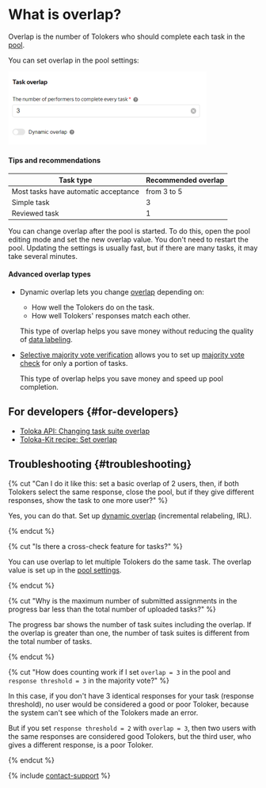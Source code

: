 # What is overlap?

Overlap is the number of Tolokers who should complete each task in the [pool](../../glossary.md#pool).

You can set overlap in the pool settings:

![](../_images/location-job/overlap.png)

#### Tips and recommendations

| Task type                            | Recommended overlap |
|--------------------------------------|---------------------|
| Most tasks have automatic acceptance | from 3 to 5         |
| Simple task                          | 3                   |
| Reviewed task                        | 1                   |

You can change overlap after the pool is started. To do this, open the pool editing mode and set the new overlap value. You don't need to restart the pool. Updating the settings is usually fast, but if there are many tasks, it may take several minutes.

#### Advanced overlap types

- Dynamic overlap lets you change [overlap](dynamic-overlap.md) depending on:

    - How well the Tolokers do on the task.
    - How well Tolokers' responses match each other.

    This type of overlap helps you save money without reducing the quality of [data labeling](https://toloka.ai/data-labeling-platform).

- [Selective majority vote verification](selective-mvote.md) allows you to set up [majority vote check](mvote.md) for only a portion of tasks.

    This type of overlap helps you save money and speed up pool completion.

## For developers {#for-developers}

- [Toloka API: Changing task suite overlap](../../api/concepts/edit-overlap.md)
- [Toloka-Kit recipe: Set overlap](../../toloka-kit/recipes/set-overlap.md)

## Troubleshooting {#troubleshooting}

{% cut "Can I do it like this: set a basic overlap of 2 users, then, if both Tolokers select the same response, close the pool, but if they give different responses, show the task to one more user?" %}

Yes, you can do that. Set up [dynamic overlap](dynamic-overlap.md) (incremental relabeling, IRL).

{% endcut %}

{% cut "Is there a cross-check feature for tasks?" %}

You can use overlap to let multiple Tolokers do the same task. The overlap value is set up in the [pool settings](pool-edit.md).

{% endcut %}

{% cut "Why is the maximum number of submitted assignments in the progress bar less than the total number of uploaded tasks?" %}

The progress bar shows the number of task suites including the overlap. If the overlap is greater than one, the number of task suites is different from the total number of tasks.

{% endcut %}

{% cut "How does counting work if I set `overlap = 3` in the pool and `response threshold = 3` in the majority vote?" %}

In this case, if you don't have 3 identical responses for your task (response threshold), no user would be considered a good or poor Toloker, because the system can't see which of the Tolokers made an error.

But if you set `response threshold = 2` with `overlap = 3`, then two users with the same responses are considered good Tolokers, but the third user, who gives a different response, is a poor Toloker.

{% endcut %}

{% include [contact-support](../_includes/contact-support.md) %}